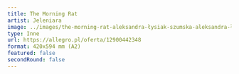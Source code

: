 ```yaml
---
title: The Morning Rat
artist: Jeleniara
image: ../images/the-morning-rat-aleksandra-łysiak-szumska-aleksandra-łysiak.jpg
type: Inne
url: https://allegro.pl/oferta/12900442348
format: 420x594 mm (A2)
featured: false
secondRound: false
---
```

